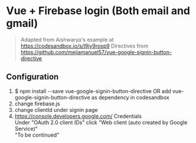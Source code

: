 # Vue + Firebase login (Both email and gmail)

> Adapted from Aishwarya's example at https://codesandbox.io/s/l9jy9roxp9
> Directives from https://github.com/mejiamanuel57/vue-google-signin-button-directive

## Configuration

1. $ npm install --save vue-google-signin-button-directive OR add vue-google-signin-button-directive as dependency in codesandbox
1. change firebase.js
2. change clientId under signin page
3. https://console.developers.google.com/
Credentials<br>
Under "OAuth 2.0 client IDs" click "Web client (auto created by Google Service)"<br>
"To be continued"

